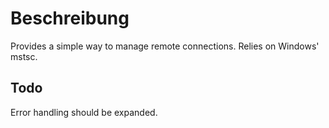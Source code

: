 # Beschreibung
Provides a simple way to manage remote connections.
Relies on Windows' mstsc. 

## Todo
Error handling should be expanded.